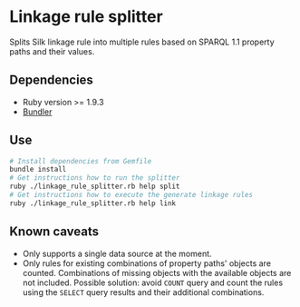 # Linkage rule splitter

Splits Silk linkage rule into multiple rules based on SPARQL 1.1 property paths and their values.

## Dependencies

* Ruby version >= 1.9.3
* [Bundler](http://bundler.io/)

## Use

```bash
# Install dependencies from Gemfile
bundle install
# Get instructions how to run the splitter
ruby ./linkage_rule_splitter.rb help split
# Get instructions how to execute the generate linkage rules
ruby ./linkage_rule_splitter.rb help link
```

## Known caveats

* Only supports a single data source at the moment.
* Only rules for existing combinations of property paths' objects are counted. Combinations of missing objects with the available objects are not included. Possible solution: avoid `COUNT` query and count the rules using the `SELECT` query results and their additional combinations. 

